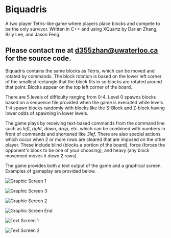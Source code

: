 # Biquadris
A two player Tetris-like game where players place blocks and compete to be the only survivor. Written in C++ and using XQuartz by Darian Zhang, Billy Lee,
and Jason Feng.

## Please contact me at d355zhan@uwaterloo.ca for the source code.

Biquadris contains the same blocks as Tetris, which can be moved and rotated by commands. The block rotation is based on the lower left corner of the smallest
rectangle that the block fits in so blocks are rotated around that point. Blocks appear on the top left corner of the board. 

There are 5 levels of difficulty ranging from 0-4. Level 0 spawns blocks based on a sequence file provided when the game is executed while levels 1-4 spawn
blocks randomly with blocks like the S-Block and Z-block having lower odds of spawning in lower levels. 

The game plays by receiving text-based commands from the command line such as *left*, *right*, *down*, *drop*, etc. which can be combined with numbers in front
of commands and shortened like *3lef*. There are also special actions which occur when 2 or more rows are cleared that are imposed on the other player. These
include blind (blocks a portion of the board), force (forces the opponent's block to be one of your choosing), and heavy (any block movement moves it down 2 rows).

The game provides both a text output of the game and a graphical screen. Examples of gameplay are provided below.

![Graphic Screen 1](/Screenshots/graphicscreen1.png)

![Graphic Screen 3](/Screenshots/graphicscreen3.png)

![Graphic Screen 2](/Screenshots/graphicscreen2.png)

![Graphic Screen End](/Screenshots/graphicend.png)

![Text Screen 1](/Screenshots/textscreen1.png)

![Text Screen 2](/Screenshots/textscreen2.png)

